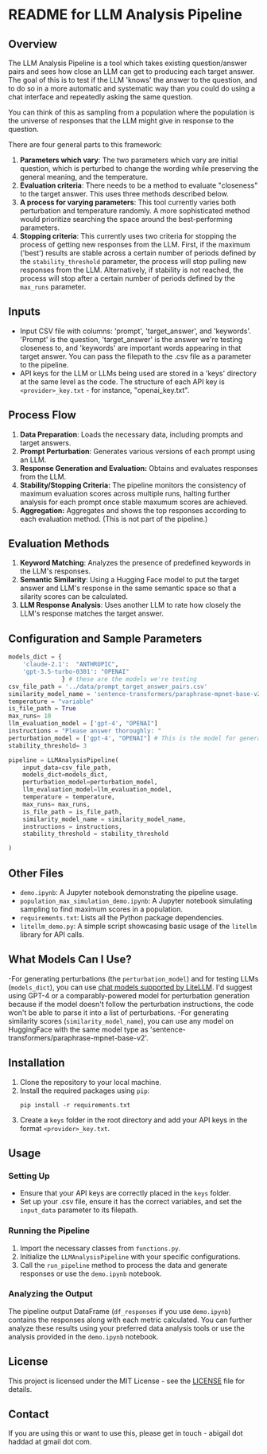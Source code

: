 # README for LLM Analysis Pipeline

## Overview

The LLM Analysis Pipeline is a tool which takes existing question/answer pairs and sees how close an LLM can get to producing each target answer. The goal of this is to test if the LLM 'knows' the answer to the question, and to do so in a more automatic and systematic way than you could do using a chat interface and repeatedly asking the same question. 

You can think of this as sampling from a population where the population is the universe of responses that the LLM might give in response to the question. 

There are four general parts to this framework:

1. **Parameters which vary**: The two parameters which vary are initial question, which is perturbed to change the wording while preserving the general meaning, and the temperature. 
2. **Evaluation criteria**: There needs to be a method to evaluate "closeness" to the target answer. This uses three methods described below.
3. **A process for varying parameters**: This tool currently varies both perturbation and temperature randomly. A more sophisticated method would prioritize searching the space around the best-performing parameters.
4. **Stopping criteria**: This currently uses two criteria for stopping the process of getting new responses from the LLM. First, if the maximum ('best') results are stable across a certain number of periods defined by the `stability_threshold` parameter, the process will stop pulling new responses from the LLM. Alternatively, if stability is not reached, the process will stop after a certain number of periods defined by the `max_runs` parameter. 


## Inputs
- Input CSV file with columns: 'prompt', 'target_answer', and 'keywords'. 'Prompt' is the question, 'target_answer' is the answer we're testing closeness to, and 'keywords' are important words appearing in that target answer. You can pass the filepath to the .csv file as a parameter to the pipeline. 
- API keys for the LLM or LLMs being used are stored in a 'keys' directory at the same level as the code. The structure of each API key is `<provider>_key.txt` - for instance, "openai_key.txt".

## Process Flow
1. **Data Preparation**: Loads the necessary data, including prompts and target answers.
2. **Prompt Perturbation**: Generates various versions of each prompt using an LLM.
3. **Response Generation and Evaluation:** Obtains and evaluates responses from the LLM.
4. **Stability/Stopping Criteria:** The pipeline monitors the consistency of maximum evaluation scores across multiple runs, halting further analysis for each prompt once stable maxumum scores are achieved. 
5. **Aggregation:** Aggregates and shows the top responses according to each evaluation method. (This is not part of the pipeline.)


## Evaluation Methods
1. **Keyword Matching**: Analyzes the presence of predefined keywords in the LLM's responses.
2. **Semantic Similarity**: Using a Hugging Face model to put the target answer and LLM's response in the same semantic space so that a silarity scores can be calculated.
3. **LLM Response Analysis**: Uses another LLM to rate how closely the LLM's response matches the target answer.

## Configuration and Sample Parameters
```python
models_dict = {
    'claude-2.1':  "ANTHROPIC", 
    'gpt-3.5-turbo-0301': "OPENAI"
               } # these are the models we're testing
csv_file_path = '../data/prompt_target_answer_pairs.csv'
similarity_model_name = 'sentence-transformers/paraphrase-mpnet-base-v2' # this is the model for calculating similarity scores with
temperature = "variable"
is_file_path = True
max_runs= 10
llm_evaluation_model = ['gpt-4', "OPENAI"]
instructions = "Please answer thoroughly: "
perturbation_model = ['gpt-4', "OPENAI"] # This is the model for generating perturbations. I recommend using GPT-4.
stability_threshold= 3

pipeline = LLMAnalysisPipeline(
    input_data=csv_file_path, 
    models_dict=models_dict, 
    perturbation_model=perturbation_model, 
    llm_evaluation_model=llm_evaluation_model,
    temperature = temperature,
    max_runs= max_runs,
    is_file_path = is_file_path,
    similarity_model_name = similarity_model_name,
    instructions = instructions,
    stability_threshold = stability_threshold

)
```

## Other Files
- `demo.ipynb`: A Jupyter notebook demonstrating the pipeline usage.
- `population_max_simulation_demo.ipynb`: A Jupyter notebook simulating sampling to find maximum scores in a population.
- `requirements.txt`: Lists all the Python package dependencies.
- `litellm_demo.py`: A simple script showcasing basic usage of the `litellm` library for API calls.

## What Models Can I Use?

-For generating perturbations (the `perturbation_model`) and for testing LLMs (`models_dict`), you can use [chat models supported by LiteLLM](https://docs.litellm.ai/docs/providers). I'd suggest using GPT-4 or a comparably-powered model for perturbation generation because if the model doesn't follow the perturbation instructions, the code won't be able to parse it into a list of perturbations. 
-For generating similarity scores (`similarity_model_name`), you can use any model on HuggingFace with the same model type as 'sentence-transformers/paraphrase-mpnet-base-v2'. 

## Installation
1. Clone the repository to your local machine.
2. Install the required packages using `pip`:
   ```
   pip install -r requirements.txt
   ```
3. Create a `keys` folder in the root directory and add your API keys in the format `<provider>_key.txt`.

## Usage

### Setting Up
- Ensure that your API keys are correctly placed in the `keys` folder.
- Set up your .csv file, ensure it has the correct variables, and set the `input_data` parameter to its filepath. 

### Running the Pipeline
1. Import the necessary classes from `functions.py`.
2. Initialize the `LLMAnalysisPipeline` with your specific configurations.
3. Call the `run_pipeline` method to process the data and generate responses or use the `demo.ipynb` notebook.

### Analyzing the Output
The pipeline output DataFrame (`df_responses` if you use `demo.ipynb`) contains the responses along with each metric calculated. You can further analyze these results using your preferred data analysis tools or use the analysis provided in the `demo.ipynb` notebook. 

## License

This project is licensed under the MIT License - see the [LICENSE](LICENSE) file for details.

## Contact
If you are using this or want to use this, please get in touch - abigail dot haddad at gmail dot com. 


